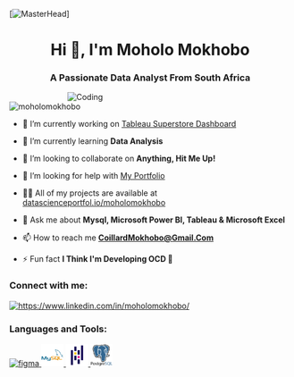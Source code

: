 [![MasterHead](https://visme.co/blog/wp-content/uploads/2020/06/animated-interactive-infographics-header-wide.gif)]
<h1 align="center">Hi 👋, I'm Moholo Mokhobo</h1>
<h3 align="center">A Passionate Data Analyst From South Africa</h3>
<img align="right" alt="Coding" width="400" src="https://encrypted-tbn0.gstatic.com/images?q=tbn:ANd9GcT_OIUet1dRnEI3NPUYZXhOqmhh7d4_jM2J5Q&usqp=CAU">

<p align="left"> <img src="https://komarev.com/ghpvc/?username=moholomokhobo&label=Profile%20views&color=0e75b6&style=flat" alt="moholomokhobo" /> </p>

- 🔭 I’m currently working on [Tableau Superstore Dashboard](https://public.tableau.com/app/profile/moholo/viz/SuperstoreOverviewDashboard_16968585736410/Dashboard1)

- 🌱 I’m currently learning **Data Analysis**

- 👯 I’m looking to collaborate on **Anything, Hit Me Up!**

- 🤝 I’m looking for help with [My Portfolio](datascienceportfol.io/moholomokhobo)

- 👨‍💻 All of my projects are available at [datascienceportfol.io/moholomokhobo](datascienceportfol.io/moholomokhobo)

- 💬 Ask me about **Mysql, Microsoft Power BI, Tableau & Microsoft Excel**

- 📫 How to reach me **CoillardMokhobo@Gmail.Com**

- ⚡ Fun fact **I Think I'm Developing OCD 🤔**

<h3 align="left">Connect with me:</h3>
<p align="left">
<a href="https://linkedin.com/in/https://www.linkedin.com/in/moholomokhobo/" target="blank"><img align="center" src="https://raw.githubusercontent.com/rahuldkjain/github-profile-readme-generator/master/src/images/icons/Social/linked-in-alt.svg" alt="https://www.linkedin.com/in/moholomokhobo/" height="30" width="40" /></a>
</p>

<h3 align="left">Languages and Tools:</h3>
<p align="left"> <a href="https://www.figma.com/" target="_blank" rel="noreferrer"> <img src="https://www.vectorlogo.zone/logos/figma/figma-icon.svg" alt="figma" width="40" height="40"/> </a> <a href="https://www.mysql.com/" target="_blank" rel="noreferrer"> <img src="https://raw.githubusercontent.com/devicons/devicon/master/icons/mysql/mysql-original-wordmark.svg" alt="mysql" width="40" height="40"/> </a> <a href="https://pandas.pydata.org/" target="_blank" rel="noreferrer"> <img src="https://raw.githubusercontent.com/devicons/devicon/2ae2a900d2f041da66e950e4d48052658d850630/icons/pandas/pandas-original.svg" alt="pandas" width="40" height="40"/> </a> <a href="https://www.postgresql.org" target="_blank" rel="noreferrer"> <img src="https://raw.githubusercontent.com/devicons/devicon/master/icons/postgresql/postgresql-original-wordmark.svg" alt="postgresql" width="40" height="40"/> </a> </p>
